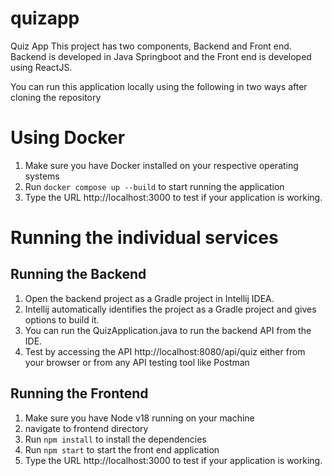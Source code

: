 # quizapp
Quiz App
This project has two components, Backend and Front end.
Backend is developed in Java Springboot and the Front end is developed using ReactJS.

You can run this application locally using the following in two ways after cloning the repository
# Using Docker
1. Make sure you have Docker installed on your respective operating systems
2. Run `docker compose up --build` to start running the application
3. Type the URL http://localhost:3000 to test if your application is working.

# Running the individual services
## Running the Backend
1. Open the backend project as a Gradle project in Intellij IDEA.
2. Intellij automatically identifies the project as a Gradle project and gives options to build it.
3. You can run the QuizApplication.java to run the backend API from the IDE.
4. Test by accessing the API http://localhost:8080/api/quiz either from your browser or from any API testing tool like Postman
## Running the Frontend
1. Make sure you have Node v18 running on your machine
2. navigate to frontend directory
3. Run `npm install` to install the dependencies
4. Run `npm start` to start the front end application
5. Type the URL http://localhost:3000 to test if your application is working.
